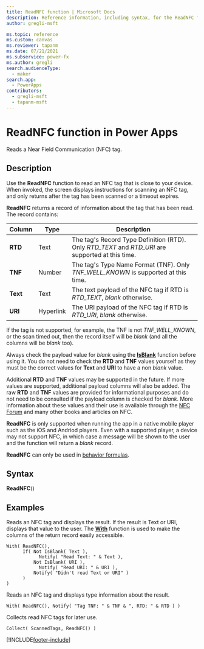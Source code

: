 ```yaml
---
title: ReadNFC function | Microsoft Docs
description: Reference information, including syntax, for the ReadNFC function in Power Apps
author: gregli-msft

ms.topic: reference
ms.custom: canvas
ms.reviewer: tapanm
ms.date: 07/21/2021
ms.subservice: power-fx
ms.author: gregli
search.audienceType:
  - maker
search.app:
  - PowerApps
contributors:
  - gregli-msft
  - tapanm-msft
---
```


# ReadNFC function in Power Apps

Reads a Near Field Communication (NFC) tag.

## Description

Use the **ReadNFC** function to read an NFC tag that is close to your device. When invoked, the screen displays instructions for scanning an NFC tag, and only returns after the tag has been scanned or a timeout expires.

**ReadNFC** returns a record of information about the tag that has been read. The record contains:

| Column   | Type      | Description                                                                                       |
| -------- | --------- | ------------------------------------------------------------------------------------------------- |
| **RTD**  | Text      | The tag's Record Type Definition (RTD). Only _RTD_TEXT_ and _RTD_URI_ are supported at this time. |
| **TNF**  | Number    | The tag's Type Name Format (TNF). Only _TNF_WELL_KNOWN_ is supported at this time.                |
| **Text** | Text      | The text payload of the NFC tag if RTD is _RTD_TEXT_, _blank_ otherwise.                          |
| **URI**  | Hyperlink | The URI payload of the NFC tag if RTD is _RTD_URI_, _blank_ otherwise.                            |

If the tag is not supported, for example, the TNF is not _TNF_WELL_KNOWN_, or the scan timed out, then the record itself will be _blank_ (and all the columns will be _blank_ too).

Always check the payload value for _blank_ using the [**IsBlank**](function-isblank-isempty.md) function before using it. You do not need to check the **RTD** and **TNF** values yourself as they must be the correct values for **Text** and **URI** to have a non _blank_ value.

Additional **RTD** and **TNF** values may be supported in the future. If more values are supported, additional payload columns will also be added. The raw **RTD** and **TNF** values are provided for informational purposes and do not need to be consulted if the payload column is checked for _blank_. More information about these values and their use is available through the [NFC Forum](https://nfc-forum.org) and many other books and articles on NFC.

**ReadNFC** is only supported when running the app in a native mobile player such as the iOS and Andriod players. Even with a supported player, a device may not support NFC, in which case a message will be shown to the user and the function will return a _blank_ record.

**ReadNFC** can only be used in [behavior formulas](/power-apps/maker/canvas-apps/working-with-formulas-in-depth).

## Syntax

**ReadNFC**()

## Examples

Reads an NFC tag and displays the result. If the result is Text or URI, displays that value to the user. The [**With**](function-with.md) function is used to make the columns of the return record easily accessible.

```powerapps-dot
With( ReadNFC(),
      If( Not IsBlank( Text ),
            Notify( "Read Text: " & Text ),
          Not IsBlank( URI ),
            Notify( "Read URI: " & URI ),
          Notify( "Didn't read Text or URI" )
      )
)
```

Reads an NFC tag and displays type information about the result.

```powerapps-dot
With( ReadNFC(), Notify( "Tag TNF: " & TNF & ", RTD: " & RTD ) )
```

Collects read NFC tags for later use.

```powerapps-dot
Collect( ScannedTags, ReadNFC() )
```

[!INCLUDE[footer-include](../../includes/footer-banner.md)]
